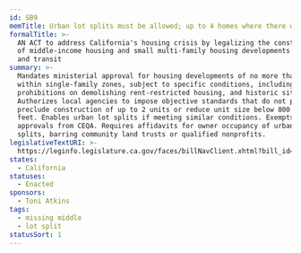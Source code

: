 ```yaml
---
id: SB9
memTitle: Urban lot splits must be allowed; up to 4 homes where there was just one
formalTitle: >-
  AN ACT to address California's housing crisis by legalizing the construction
  of middle-income housing and small multi-family housing developments near jobs
  and transit
summary: >-
  Mandates ministerial approval for housing developments of no more than 2 units
  within single-family zones, subject to specific conditions, including
  prohibitions on demolishing rent-restricted housing, and historic sites.
  Authorizes local agencies to impose objective standards that do not physically
  preclude construction of up to 2 units or reduce unit size below 800 square
  feet. Enables urban lot splits if meeting similar conditions. Exempts these
  approvals from CEQA. Requires affidavits for owner occupancy of urban lot
  splits, barring community land trusts or qualified nonprofits.
legislativeTextURI: >-
  https://leginfo.legislature.ca.gov/faces/billNavClient.xhtml?bill_id=202120220SB9
states:
  - California
statuses:
  - Enacted
sponsors:
  - Toni Atkins
tags:
  - missing middle
  - lot split
statusSort: 1
---
```

